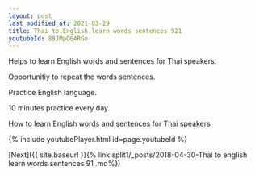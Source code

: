 ```yaml
---
layout: post
last_modified_at: 2021-03-29
title: Thai to English learn words sentences 921 
youtubeId: 88JMpO6ARGo
---
```

 
 
Helps to learn English words and sentences for Thai speakers.

Opportunitiy to repeat the words sentences. 

Practice English language. 
 
10 minutes practice every day. 
 
How to learn English words and sentences for Thai speakers 
 
{% include youtubePlayer.html id=page.youtubeId %}
 
 
[Next]({{ site.baseurl }}{% link  split1/_posts/2018-04-30-Thai to english learn words sentences 91 .md%})
 
